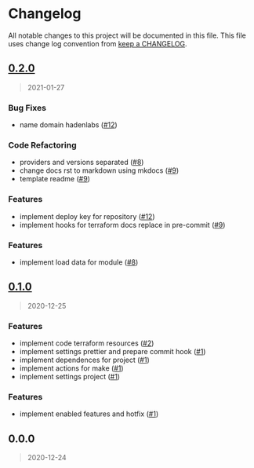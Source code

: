 # Changelog

All notable changes to this project will be documented in this file. This file uses change log convention from [keep a CHANGELOG](http://keepachangelog.com/en/0.3.0/).

<a name="0.2.0"></a>

## [0.2.0](https://github.com/hadenlabs/terraform-github-repository/compare/0.1.0...0.2.0)

> 2021-01-27

### Bug Fixes

- name domain hadenlabs ([#12](https://github.com/hadenlabs/terraform-github-repository/issues/12))

### Code Refactoring

- providers and versions separated ([#8](https://github.com/hadenlabs/terraform-github-repository/issues/8))
- change docs rst to markdown using mkdocs ([#9](https://github.com/hadenlabs/terraform-github-repository/issues/9))
- template readme ([#9](https://github.com/hadenlabs/terraform-github-repository/issues/9))

### Features

- implement deploy key for repository ([#12](https://github.com/hadenlabs/terraform-github-repository/issues/12))
- implement hooks for terraform docs replace in pre-commit ([#9](https://github.com/hadenlabs/terraform-github-repository/issues/9))

### Features

- implement load data for module ([#8](https://github.com/hadenlabs/terraform-github-repository/issues/8))

<a name="0.1.0"></a>

## [0.1.0](https://github.com/hadenlabs/terraform-github-repository/compare/0.0.0...0.1.0)

> 2020-12-25

### Features

- implement code terraform resources ([#2](https://github.com/hadenlabs/terraform-github-repository/issues/2))
- implement settings prettier and prepare commit hook ([#1](https://github.com/hadenlabs/terraform-github-repository/issues/1))
- implement dependences for project ([#1](https://github.com/hadenlabs/terraform-github-repository/issues/1))
- implement actions for make ([#1](https://github.com/hadenlabs/terraform-github-repository/issues/1))
- implement settings project ([#1](https://github.com/hadenlabs/terraform-github-repository/issues/1))

### Features

- implement enabled features and hotfix ([#1](https://github.com/hadenlabs/terraform-github-repository/issues/1))

<a name="0.0.0"></a>

## 0.0.0

> 2020-12-24
